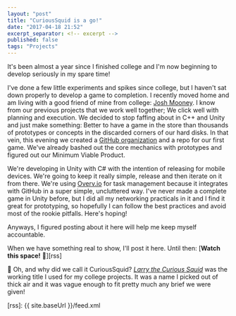 ```yaml
---
layout: "post"
title: "CuriousSquid is a go!"
date: "2017-04-18 21:52"
excerpt_separator: <!-- excerpt -->
published: false
tags: "Projects"
---
```

It's been almost a year since I finished college and I'm now beginning to develop seriously in my spare time!<!-- excerpt -->

I've done a few little experiments and spikes since college, but I haven't sat down properly to develop a game to completion. I recently moved home and am living with a good friend of mine from college: [Josh Mooney][joshmoo]. I know from our previous projects that we work well together; We click well with planning and execution. We decided to stop faffing about in C++ and Unity and just make something: Better to have a game in the store than thousands of prototypes or concepts in the discarded corners of our hard disks. In that vein, this evening we created a [GitHub organization][org-page] and a repo for our first game. We've already bashed out the core mechanics with prototypes and figured out our Minimum Viable Product.

We're developing in Unity with C# with the intention of releasing for mobile devices. We're going to keep it really simple, release and then iterate on it from there. We're using [Overv.io](http://overv.io) for task management because it integrates with GitHub in a super simple, uncluttered way. I've never made a complete game in Unity before, but I did all my networking practicals in it and I find it great for prototyping, so hopefully I can follow the best practices and avoid most of the rookie pitfalls. Here's hoping!

Anyways, I figured posting about it here will help me keep myself accountable.

When we have something real to show, I'll post it here. Until then: [**Watch this space!** :microscope:][rss]

:octopus: Oh, and why did we call it CuriousSquid? *[Larry the Curious Squid][larry]* was the working title I used for my college projects. It was a name I picked out of thick air and it was vague enough to fit pretty much any brief we were given!

[org-page]: https://github.com/CuriousSquid
[joshmoo]: https://joshmooney.github.io/Polysite/
[larry]: https://github.com/AlexMeuer/Larry-the-Curious-Squid
[rss]: {{ site.baseUrl }}/feed.xml
